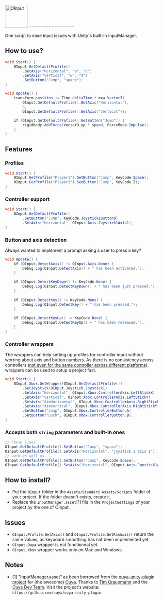 <img src="https://raw.github.com/adamscott/Unity-OInput/gh-pages/images/OInput.png" height="75px" alt="OInput" title="OInput for Unity3d" />
================

One script to ease input issues with Unity's built-in InputManager.

How to use?
----------------

```csharp
void Start() {
	OInput.GetDefaultProfile()
		.SetAxis("Horizontal", "a", "d")
		.SetAxis("Vertical", "w", "d")
		.SetButton("Jump", "space");
}

void Update() {
	transform.position += Time.deltaTime * new Vector3(
		OInput.GetDefaultProfile().GetAxis("Horizontal"),
		0,
		OInput.GetDefaultProfile().GetAxis("Vertical"));
        
	if (OInput.GetDefaultProfile().GetButton("Jump")) {
		rigidbody.AddForce(Vector3.up * speed, ForceMode.Impulse);
	}
}
```

Features
----------------
### Profiles
```csharp
void Start() {
	OInput.GetProfile("Player1").SetButton("Jump", KeyCode.Space);
	OInput.GetProfile("Player2").SetButton("Jump", KeyCode.Z);
}
```

### Controller support
```csharp
void Start() {
	OInput.GetDefaultProfile()
		.SetButton("Jump", KeyCode.Joystick1Button0)
		.SetAxis("Horizontal", OInput.Axis.Joystick1Axis1);
}
```

### Button and axis detection
Always wanted to implement a prompt asking a user to press a key?
```csharp
void Update() {
	if (OInput.DetectAxis() != OInput.Axis.None) {
		Debug.Log(OInput.DetectAxis() + " has been activated.");
	}
	
	if (OInput.DetectKeyDown() != KeyCode.None) {
		Debug.Log(OInput.DetectKeyDown() + " has been just pressed.");
	}
	
	if (OInput.DetectKey() != KeyCode.None) {
		Debug.Log(OInput.DetectKey() + " has been pressed.");
	}
	
	if (OInput.DetectKeyUp() != KeyCode.None) {
		Debug.Log(OInput.DetectKeyUp() + " has been released.");
	}
}
```

### Controller wrappers
The wrappers can help setting up profiles for controller input without worring about axis and button numbers. As there is no consistency across controllers ([not even for the same controller across different platforms](http://wiki.unity3d.com/index.php?title=Xbox360Controller)), wrappers can be used to setup a project fast.

```csharp
void Start() {
	OInput.Xbox.GetWrapper(OInput.GetDefaultProfile())
		.SetJoystick(OInput.Joystick.Joystick1)
		.SetAxis("Horizontal", OInput.Xbox.ControllerAxis.LeftStickX)
		.SetAxis("Vertical", OInput.Xbox.ControllerAxis.LeftStickY)
		.SetAxis("AimHorizontal", OInput.Xbox.ControllerAxis.RightStickX)
		.SetAxis("AimVertical", OInput.Xbox.ControllerAxis.RightStickY)
		.SetButton("Jump", OInput.Xbox.ControllerButton.A)
		.SetButton("Duck", OInput.Xbox.ControllerButton.B);
}
```

### Accepts both `string` parameters and built-in ones
```csharp
// These lines ...
OInput.GetDefaultProfile().SetButton("Jump", "space");
OInput.GetDefaultProfile().SetAxis("Horizontal", "joystick 1 axis 1");
// work as well as ...
OInput.GetDefaultProfile().SetButton("Jump", KeyCode.Space);
OInput.GetDefaultProfile().SetAxis("Horizontal", OInput.Axis.Joystick1Axis1);
```

How to install?
----------------
- Put the `OInput` folder in the `Assets/Standard Assets/Scripts` folder of your project. If the folder doesn't exists, create it.
- Replace the `InputManager.asset`[1] file in the `ProjectSettings` of your project by the one of OInput.

Issues
----------------
- `OInput.Profile.GetAxis()` and `OInput.Profile.GetRawAxis()` return the same values, as keyboard smoothing has not been implemented yet.
- `OInput.Ouya` wrapper is not functionnal yet.
- `OInput.Xbox` wrapper works only on Mac and Windows.

Notes
----------------
- [1] "InputManager.asset" as been borrowed from the 
[ouya-unity-plugin project](https://github.com/ouya/ouya-unity-plugin) for (the awesome) 
[Ouya](http://ouya.tv/ "I want one!"). Thanks to 
[Tim Graupmann](https://twitter.com/tgraupmann "@tgraupmann on Twitter") and the 
[Ouya Dev Team](https://devs.ouya.tv/developers). Visit the project's website: `https://github.com/ouya/ouya-unity-plugin`
